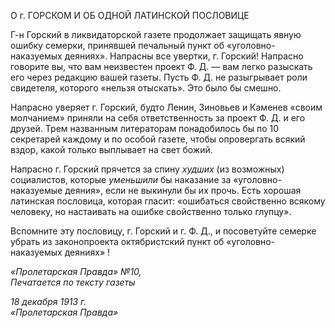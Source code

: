 О г. ГОРСКОМ И ОБ ОДНОЙ ЛАТИНСКОЙ ПОСЛОВИЦЕ

Г-н Горский в ликвидаторской газете продолжает защищать явную ошибку семерки, принявшей печальный пункт об «уголовно-наказуемых деяниях». Напрасны все уверт­ки, г. Горский! Напрасно говорите вы, что вам неизвестен проект Ф. Д. — вам легко разыскать его через редакцию вашей газеты. Пусть Ф. Д. не разыгрывает роли свидете­ля, которого «нельзя отыскать». Это было бы смешно.

Напрасно уверяет г. Горский, будто Ленин, Зиновьев и Каменев «своим молчанием» приняли на себя ответственность за проект Ф. Д. и его друзей. Трем названным литера­торам понадобилось бы по 10 секретарей каждому и по особой газете, чтобы опровер­гать всякий вздор, какой только выплывает на свет божий.

Напрасно г. Горский прячется за спину _худших_ (из возможных) социалистов, кото­рые _уменьшили_ бы наказание за «уголовно-наказуемые деяния», если не выкинули бы их прочь. Есть хорошая латинская пословица, которая гласит: «ошибаться свойственно всякому человеку, но настаивать на ошибке свойственно только глупцу».

Вспомните эту пословицу, г. Горский и г. Ф. Д., и посоветуйте семерке убрать из за­конопроекта октябристский пункт об «уголовно-наказуемых деяниях» !

_«Пролетарская Правда» №10,                                                        Печатается по тексту газеты_

_18 декабря 1913 г.                                                                        «Пролетарская Правда»_